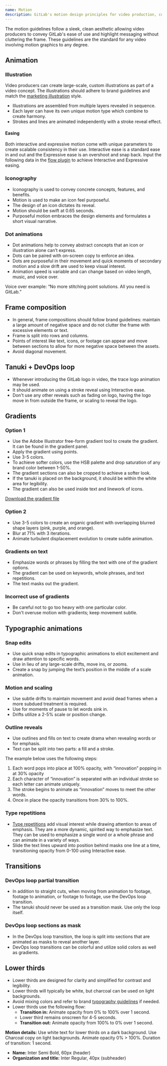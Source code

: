 ```yaml
---
name: Motion
description: GitLab's motion design principles for video production, covering animation techniques, visual elements, and transitions to create a cohesive and brand-aligned aesthetic in marketing materials.
---
```


The motion guidelines follow a sleek, clean aesthetic allowing video producers to convey GitLab's ease of use and highlight messaging without cluttering the frame. These guidelines are the standard for any video involving motion graphics to any degree.

## Animation

### Illustration

Video producers can create large-scale, custom illustrations as part of a video concept. The illustrations should adhere to brand guidelines and match the [marketing illustration](/brand-design/marketing-illustrations) style.

- Illustrations are assembled from multiple layers revealed in sequence.
- Each layer can have its own unique motion type which combine to create harmony.
- Strokes and lines are animated independently with a stroke reveal effect.

<figure-img alt="Deconstructed layered illustration animation example with motion details" label="Illustration animation example" src="/img/brand/illustration-animation-deconstructed.png"></figure-img>

<vimeo-player title="Illustration" video-id="791344150"></vimeo-player>

#### Easing

Both interactive and expressive motion come with unique parameters to create scalable consistency in their use. Interactive ease is a standard ease in and out and the Expressive ease is an overshoot and snap back. Input the following data in the [flow plugin](https://aescripts.com/flow/) to achieve Interactive and Expressive easing.

<figure-img alt="Illustration easing example with After Effects specs" label="Illustration easing example" src="/img/brand/illustration-easing-specs.svg" width="480"></figure-img>

### Iconography

- Iconography is used to convey concrete concepts, features, and benefits.
- Motion is used to make an icon feel purposeful.
- The design of an icon dictates its reveal.
- Motion should be swift at 0.65 seconds.
- Purposeful motion embraces the design elements and formulates a short visual narrative.

<vimeo-player video-id="791341802"></vimeo-player>

### Dot animations

- Dot animations help to convey abstract concepts that an icon or illustration alone can’t express.
- Dots can be paired with on-screen copy to enforce an idea.
- Dots are purposeful in their movement and quick moments of secondary motion and a slow drift are used to keep visual interest.
- Animation speed is variable and can change based on video length, music, and voice over.

Voice over example: “No more stitching point solutions. All you need is GitLab.”

<vimeo-player title="Dot animations" video-id="791329958"></vimeo-player>

## Frame composition

- In general, frame compositions should follow brand guidelines: maintain a large amount of negative space and do not clutter the frame with excessive elements or text.
- Frame is split into rows and columns.
- Points of interest like text, icons, or footage can appear and move between sections to allow for more negative space between the assets.
- Avoid diagonal movement.

<vimeo-player title="Frame composition" video-id="791336183"></vimeo-player>

## Tanuki + DevOps loop

- Whenever introducing the GitLab logo in video, the trace logo animation may be used.
- It should animate on using a stroke reveal using Interactive ease.
- Don't use any other reveals such as fading on logo, having the logo move in from outside the frame, or scaling to reveal the logo.

<vimeo-player title="Tanuki" video-id="791334272"></vimeo-player>

## Gradients

### Option 1

- Use the Adobe Illustrator free-form gradient tool to create the gradient. It can be found in the gradient panel.
- Apply the gradient using points.
- Use 3-5 colors.
- To achieve softer colors, use the HSB palette and drop saturation of any brand color between 1-50%.
- The gradient sections can also be cropped to achieve a softer look.
- If the tanuki is placed on the background, it should be within the white area for legibility.
- The gradient can also be used inside text and linework of icons.

[Download the gradient file](https://drive.google.com/file/d/13PPVVsDp6ySALH-14pQrzcDXYWD6qRwU/view)

<figure-img alt="4 color, soft gradient example with motion details" label="Gradient example" src="/img/brand/gradient-1.png"></figure-img>

### Option 2

- Use 3-5 colors to create an organic gradient with overlapping blurred shape layers (pink, purple, and orange).
- Blur at 71% with 3 iterations.
- Animate turbulent displacement evolution to create subtle animation.

<figure-img alt="3-5 color, organic gradient example with subtle animation" label="Gradient example" src="/img/brand/gradient-2.png"></figure-img>

### Gradients on text

- Emphasize words or phrases by filling the text with one of the gradient options.
- The gradient can be used on keywords, whole phrases, and text repetitions.
- The text masks out the gradient.

<figure-img alt="Example of gradient masked over text" label="Gradient text example" src="/img/brand/gradient-type.png"></figure-img>

### Incorrect use of gradients

- Be careful not to go too heavy with one particular color.
- Don't overuse motion with gradients; keep movement subtle.

## Typographic animations

### Snap edits

- Use quick snap edits in typographic animations to elicit excitement and draw attention to specific words.
- Use in lieu of any large-scale drifts, move ins, or zooms.
- Create a snap by jumping the text’s position in the middle of a scale animation.

<vimeo-player title="Snap edits" video-id="791341810"></vimeo-player>

### Motion and scaling

- Use subtle drifts to maintain movement and avoid dead frames when a more subdued treatment is required.
- Use for moments of pause to let words sink in.
- Drifts utilize a 2-5% scale or position change.

<vimeo-player title="Drifts" video-id="791341794"></vimeo-player>

### Outline reveals

- Use outlines and fills on text to create drama when revealing words or for emphasis.
- Text can be split into two parts: a fill and a stroke.

The example below uses the following steps:

1. Each word pops into place at 100% opacity, with  “innovation” popping in at 30% opacity
1. Each character of “innovation” is separated with an individual stroke so each letter can animate uniquely.
1. The stroke begins to animate as “innovation” moves to meet the other words.
1. Once in place the opacity transitions from 30% to 100%.

<figure-img alt="Three frames showing text revealed by a stroke outline" label="Outline reveals example" src="/img/brand/outline-reveal-tech-spec.png"></figure-img>

<vimeo-player title="Text outlines" video-id="791331656"></vimeo-player>

### Type repetitions

- [Type repetitions](/brand-design/typography#type-repetitions) add visual interest while drawing attention to areas of emphasis. They are a more dynamic, spirited way to emphasize text. They can be used to emphasize a single word or a whole phrase and can animate in a variety of ways.
- Slide the text lines upward into position behind masks one line at a time, transitioning opacity from 0-100 using Interactive ease.

<vimeo-player title="Type repetitions" video-id="791340089"></vimeo-player>

<figure-img alt="Type repetition with breakdown specs" label="Type repetitions" src="/img/brand/type-repetition-motion.svg"></figure-img>

<vimeo-player title="Type repetitions" video-id="791340089"></vimeo-player>

## Transitions

### DevOps loop partial transition

- In addition to straight cuts, when moving from animation to footage, footage to animation, or footage to footage, use the DevOps loop transition.
- The tanuki should never be used as a transition mask. Use only the loop itself.

<vimeo-player title="Partial transition" video-id="791341092"></vimeo-player>

### DevOps loop sections as mask

- In the DevOps loop transition, the loop is split into sections that are animated as masks to reveal another layer.
- DevOps loop transitions can be colorful and utilize solid colors as well as gradients.

<vimeo-player title="Masked transition" video-id="795681210"></vimeo-player>

## Lower thirds

- Lower thirds are designed for clarity and simplified for contrast and legibility.
- Lower thirds will typically be white, but charcoal can be used on light backgrounds.
- Avoid mixing colors and refer to brand [typography guidelines](https://design.gitlab.com/brand-design/typography) if needed.
- Lower thirds use the following flow:
  - **Transition in:** Animate opacity from 0% to 100% over 1 second.
  - Lower third remains onscreen for 4-5 seconds.
  - **Transition out:** Animate opacity from 100% to 0% over 1 second.

<vimeo-player title="Masked transition" video-id="791331388"></vimeo-player>

<figure-img alt="Lower thirds motion example with specs" label="Lower thirds example" src="/img/brand/lower-thirds-sample.png"></figure-img>

**Motion details:** Use white text for lower thirds on a dark background. Use Charcoal copy on light backgrounds. Animate opacity 0% > 100%. Duration of transition: 1 second.

- **Name:** Inter Semi Bold, 60px (header)
- **Organization and title:** Inter Regular, 40px (subheader)
